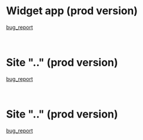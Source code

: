 <h1>Widget app (prod version)</h1>
<p>
<a href="https://docs.google.com/spreadsheets/d/1aVsJUjGxJKgcTQRQSJYW6PqpjspULCmzUflsqDlCPgU/edit?usp=share_link">bug_report</a>
</p>
<br>
<h1>Site ".." (prod version)</h1>
<p>
<a href="https://docs.google.com/spreadsheets/d/1cardyIL-Vy3aXiy-NV7WaY-TZK9y7GwJyOTETAZlpio/edit?usp=share_link">bug_report</a>
</p>
<br>
<h1>Site ".." (prod version)</h1>
<p>
<a href="https://docs.google.com/spreadsheets/d/1HPJUXEVEjVN6hb5MVW5ZkKwaKd1lXBFoL45q23ItjlY/edit?usp=share_link">bug_report</a>
</p>
